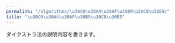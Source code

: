```yaml
---
permalink: "/algorithms/\u30C0\u30A4\u30AF\u30B9\u30C8\u30E9/"
title: "\u30C0\u30A4\u30AF\u30B9\u30C8\u30E9"
---
```


ダイクストラ法の説明内容を書きます。
